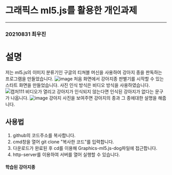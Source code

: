 # 그래픽스 ml5.js를 활용한 개인과제
-------------------
### 20210831 최우진

# 설명
저는 ml5.js의 이미지 분류기인 구글의 티쳐블 머신을 사용하여 강아지 종을 판독하는 프로그램을 만들었습니다.
![image](https://github.com/woojinchoi02/Graphics-ml5.js-dog/assets/162526228/bc93fd33-197e-4120-bfc2-c8a77a472eb0)
처음 화면에서 강아지종 판별기를 시작할 수 있는 스타트 화면을 만들었습니다. 사진 인식 방식은 비디오 방식을 사용하였습니다.
![캡처111](https://github.com/woojinchoi02/Graphics-ml5.js-dog/assets/162526228/ab6272b1-0ecc-4ffb-98e2-e0577e92e713)
비디오가 열리고 강아지가 인식되지 않는다면 인식된 강아지가 없다는 문구가 나옵니다.
![image](https://github.com/woojinchoi02/Graphics-ml5.js-dog/assets/162526228/0abe43ef-784c-41b1-b939-1877a05fda6c)
강아지 사진을 보여주면 강아지의 종과 그 종에대한 설명을 해줍니다.

## 사용법
1. github의 코드주소를 복사합니다.
2. cmd창을 열어 git clone "복사한 코드"를 입력합니다.
3. 다운로드가 완료된 후 cd를 이용해 Graphics-ml5.js-dog파일에 접근합니다.
4. http-server를 이용하여 서버를 열어 실행할 수 있습니다.

#### 학습된 강아지종

